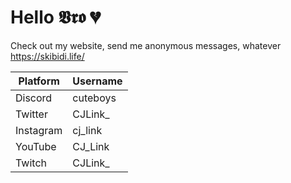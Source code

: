 
# Hello 𝖁𝖗𝖔 💔

Check out my website, send me anonymous messages, whatever
https://skibidi.life/

| Platform | Username |
| -------- | -------- |
| Discord |  cuteboys |
| Twitter | CJLink_ |
| Instagram | cj_link |
| YouTube | CJ_Link |
| Twitch | CJLink_ |

